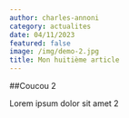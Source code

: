 ```yaml
---
author: charles-annoni
category: actualites
date: 04/11/2023
featured: false
image: /img/demo-2.jpg
title: Mon huitième article
---
```

##Coucou 2

Lorem ipsum dolor sit amet 2